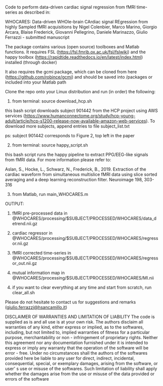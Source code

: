 Code to perform data-driven cardiac signal regression from fMRI time-series as described in:

WHOCARES: Data-driven WHOle-brain CArdiac signal REgression from highly Sampled fMRI acquisitions by Nigel Colenbier, Marco Marino, Giorgio Arcara, Blaise Frederick, Giovanni Pellegrino, Daniele Marinazzo, Giulio Ferrazzi - submitted manuscript

The package contains various (open source) toolboxes and Matlab functions. It requires FSL (https://fsl.fmrib.ox.ac.uk/fsl/fslwiki) and the happy toolbox (https://rapidtide.readthedocs.io/en/latest/index.html) installed (through docker)

It also requires the gcmi package, which can be cloned from here (https://github.com/robince/gcmi) and should be saved into /packages or included into your Matlab path

Clone the repo onto your Linux distribution and run (in order) the following:

1. from terminal: source download_hcp.sh

this bash script downloads subject 901442 from the HCP project using AWS services (https://www.humanconnectome.org/study/hcp-young-adult/article/hcp-s1200-release-now-available-amazon-web-services). To download more subjects, append entries to file subject_list.txt

ps: subject 901442 corresponds to Figure 2, top left in the paper

2. from terminal: source happy_script.sh

this bash script runs the happy pipeline to extract PPG/EEG-like signals from fMRI data. For more information please refer to:

Aslan, S., Hocke, L., Schwarz, N., Frederick, B., 2019. Extraction of the cardiac waveform from simultaneous multislice fMRI data using
slice sorted averaging and a deep learning reconstruction filter. Neuroimage 198, 303-316

3. from Matlab, run main_WHOCARES.m

OUTPUT: 

1) fMRI pre-processed data in @WHOCARES/processing/$SUBJECT/PROCESSED/WHOCARES/data_detrend.nii.gz

2) cardiac regressor in @WHOCARES/processing/$SUBJECT/PROCESSED/WHOCARES/regressor.nii.gz 

3) fMRI corrected time-series in @WHOCARES/processing/$SUBJECT/PROCESSED/WHOCARES/regressor_out.nii.gz 

4) mutual information map in @WHOCARES/processing/$SUBJECT/PROCESSED/WHOCARES/MI.nii

4. if you want to clear everything at any time and start from scratch, run clear_all.sh

Please do not hesitate to contact us for suggestions and remarks (giulio.ferrazzi@hsancamillo.it)

DISCLAIMER OF WARRANTIES AND LIMITATION OF LIABILITY The code is supplied as is and all use is at your own risk. The authors disclaim all warranties of any kind, either express or implied, as to the softwares, including, but not limited to, implied warranties of fitness for a particular purpose, merchantability or non - infringement of proprietary rights. Neither this agreement nor any documentation furnished under it is intended to express or imply any warranty that the operation of the software will be error - free. Under no circumstances shall the authors of the softwares provided here be liable to any user for direct, indirect, incidental, consequential, special, or exemplary damages, arising from the software, or user' s use or misuse of the softwares. Such limitation of liability shall apply whether the damages arise from the use or misuse of the data provided or errors of the software
